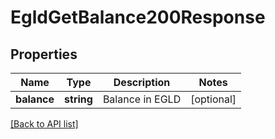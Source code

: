 # EgldGetBalance200Response

## Properties

Name | Type | Description | Notes
------------ | ------------- | ------------- | -------------
**balance** | **string** | Balance in EGLD | [optional]

[[Back to API list]](../../README.md#api-endpoints)
